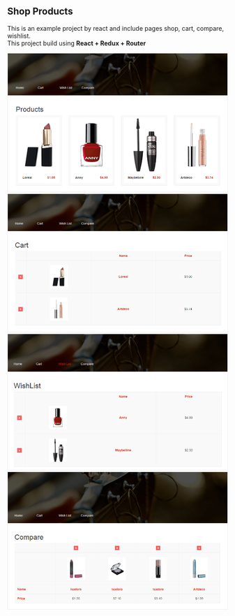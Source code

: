 <h2> Shop Products </h2>
<p>This is an example project by react and include pages shop, cart, compare, wishlist.</br>
  This project build using <b> React + Redux + Router</b></p>
<img src="./public/images/1.png" alt="Screenshot" style="max-width:100%;border: 1px solid #eee;"></br>
<img src="./public/images/2.png" alt="Screenshot" style="max-width:100%;border: 1px solid #eee;"></br>
<img src="./public/images/3.png" alt="Screenshot" style="max-width:100%;border: 1px solid #eee;"></br>
<img src="./public/images/4.png" alt="Screenshot" style="max-width:100%;border: 1px solid #eee;"></br>
